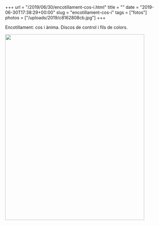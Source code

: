 +++
url = "/2019/06/30/encotillament-cos-i.html"
title = ""
date = "2019-06-30T17:38:29+00:00"
slug = "encotillament-cos-i"
tags = ["fotos"]
photos = ["/uploads/2019/c8162808cb.jpg"]
+++

Encotillament: cos i ànima. Discos de control i fils de colors.

<img src="/uploads/2019/c8162808cb.jpg" width="449" height="600" alt="" />

